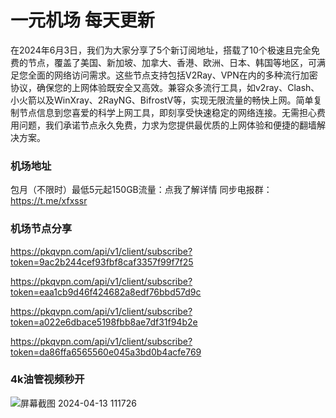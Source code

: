 # 一元机场 每天更新

在2024年6月3日，我们为大家分享了5个新订阅地址，搭载了10个极速且完全免费的节点，覆盖了美国、新加坡、加拿大、香港、欧洲、日本、韩国等地区，可满足您全面的网络访问需求。这些节点支持包括V2Ray、VPN在内的多种流行加密协议，确保您的上网体验既安全又高效。兼容众多流行工具，如v2ray、Clash、小火箭以及WinXray、2RayNG、BifrostV等，实现无限流量的畅快上网。简单复制节点信息到您喜爱的科学上网工具，即刻享受快速稳定的网络连接。无需担心费用问题，我们承诺节点永久免费，力求为您提供最优质的上网体验和便捷的翻墙解决方案。

### 机场地址

包月（不限时）最低5元起150GB流量：点我了解详情
同步电报群：https://t.me/xfxssr

### 机场节点分享

https://pkqvpn.com/api/v1/client/subscribe?token=9ac2b244cef93fbf8caf3357f99f7f25

https://pkqvpn.com/api/v1/client/subscribe?token=eaa1cb9d46f424682a8edf76bbd57d9c

https://pkqvpn.com/api/v1/client/subscribe?token=a022e6dbace5198fbb8ae7df31f94b2e

https://pkqvpn.com/api/v1/client/subscribe?token=da86ffa6565560e045a3bd0b4acfe769


### 4k油管视频秒开

![屏幕截图 2024-04-13 111726](https://github.com/xfxssr/ssnode/assets/160599155/38ebd832-e0a3-40fc-a3be-008cf5103b34)
